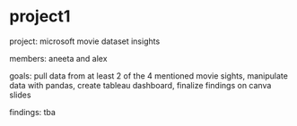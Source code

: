 # project1

project: microsoft movie dataset insights

members: aneeta and alex

goals: pull data from at least 2 of the 4 mentioned movie sights, manipulate data with pandas, create tableau dashboard, finalize findings on canva slides

findings: tba

